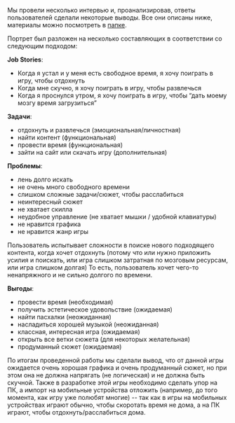  Мы провели несколько интервью и, проанализировав, ответы пользователей сделали некоторые выводы. Все они описаны ниже, материалы можно посмотреть в [папке](https://drive.google.com/drive/folders/139Jy3cNzCfFVBlAVpxEMMLAnsxrJ7Cou?usp=sharing).
 
 Портрет был разложен на несколько составляющих в соответствии со следующим подходом:
 ![]()

**Job Stories**:
* Когда я устал и у меня есть свободное время, я хочу поиграть в игру, чтобы отдохнуть
* Когда мне скучно, я хочу поиграть в игру, чтобы развлечься
* Когда я проснулся утром, я хочу поиграть в игру, чтобы “дать моему мозгу время загрузиться” 

**Задачи**:
* отдохнуть и развлечься (эмоциональная/личностная)
* найти контент (функциональная)
* провести время (функциональная)
* зайти на сайт или скачать игру (дополнительная)

**Проблемы**:
* лень долго искать
* не очень много свободного времени
* слишком сложные задачи/сюжет, чтобы расслабиться
* неинтересный сюжет
* не хватает скилла
* неудобное управление (не хватает мышки / удобной клавиатуры)
* не нравится графика
* не нравится жанр игры

Пользователь испытывает сложности в поиске нового подходящего контента, когда хочет отдохнуть (потому что или нужно приложить усилия и поискать, или игра слишком затратная по мозговым ресурсам, или игра слишком долгая)
То есть, пользователь хочет чего-то ненапряжного и не сильно долгого по времени.

**Выгоды**:
* провести время (необходимая)
* получить эстетическое удовольствие (ожидаемая)
* найти пасхалки (неожиданная)
* насладиться хорошей музыкой (неожиданная)
* классная, интересная игра (ожидаемая)
* открыть все ветки сюжета (для некоторых желательная)
* продуманный сюжет (ожидаемая)

По итогам проведенной работы мы сделали вывод, что от данной игры ожидается очень хорошая графика и очень продуманный сюжет, но при этом она не должна напрягать (не логическая) и не должна быть скучной. Также в разработке этой игры необходимо сделать упор на ПК, а импорт на мобильные устройства отложить (например, до того момента, как игру уже полюбят многие) -- так как в игры на мобильных устройствах играют обычно, чтобы скоротать время не дома, а на ПК играют, чтобы отдохнуть/расслабиться дома.
